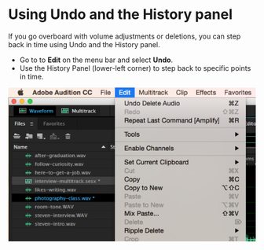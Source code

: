 # Using Undo and the History panel

If you go overboard with volume adjustments or deletions, you can step back in time using Undo and the History panel.

* Go to to **Edit** on the menu bar and select **Undo**.
* Use the History Panel \(lower-left corner\) to step back to specific points in time.

![Using undo and the History panel.](/assets/using-undo.png)
